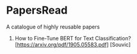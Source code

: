 # PapersRead
A catalogue of highly reusable papers

1.  How to Fine-Tune BERT for Text Classification?[https://arxiv.org/pdf/1905.05583.pdf]
[Souvic]

